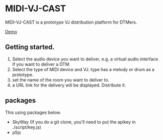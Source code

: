 # MIDI-VJ-CAST

MIDI-VJ-CAST is a prototype VJ distribution platform for DTMers.

[Demo](https://xenodochial-edison-9fcc1b.netlify.app/)

## Getting started.

1. Select the audio device you want to deliver, e.g. a virtual audio interface if you want to deliver a DTM.
2. Select the type of MIDI device and VJ. type has a melody or drum as a prototype.
3. set the name of the room you want to deliver to.
4. a URL link for the delivery will be displayed. Distribute it.

## packages
This using packages below.

- SkyWay (If you do a git clone, you'll need to put the apikey in ./script/key.js)
- p5js
